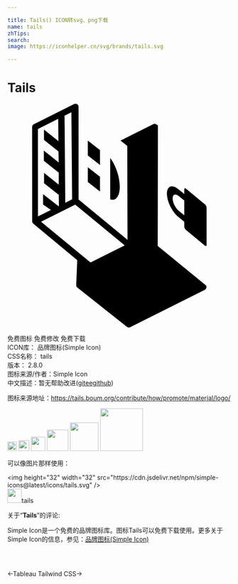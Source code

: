 ```yaml
---

title: Tails() ICON转svg、png下载
name: tails
zhTips: 
search: 
image: https://iconhelper.cn/svg/brands/tails.svg

---
```


# Tails  <small style="font-size: 60%;font-weight: 100"></small>

<div id="svg" class="svg-wrap">
<svg xmlns="http://www.w3.org/2000/svg" role="img" viewBox="0 0 24 24"><title>Tails icon</title><path d="M21.356 11.162v3.98c0 .122-.081.154-.181.071l-2.032-1.682a.55.55 0 0 1-.181-.37v-.501l-.635-.516c-.68-.554-1.226-1.677-1.226-2.5 0-.822.549-1.036 1.226-.478l.635.516V9.18c0-.122.081-.154.181-.071l2.032 1.682c.1.082.181.248.181.37zm-2.993-1.265c-.358-.296-.648-.182-.648.253s.29 1.027.648 1.323l.599.486v-1.576l-.599-.486zM21.202 19.934l.013-.01a.334.334 0 0 0 .037-.036l.004-.004a.36.36 0 0 0 .032-.046l.007-.013a.299.299 0 0 0 .019-.042l.004-.01a.329.329 0 0 0 .013-.055v-.014l.003-.027.003-.152-5.223-4.28.022-12.91-.147-.111-.004-.003-.034-.02c-.007-.004-.014-.01-.022-.013l-.03-.01c-.01-.004-.02-.009-.03-.011l-.026-.004c-.013-.002-.026-.005-.039-.005H15.8l-.023.001c-.013 0-.025.001-.037.003l-.03.007c-.01.003-.021.005-.031.01-.01.003-.02.008-.029.012l-.029.015a.202.202 0 0 0-.014.01c-.012.004-.024.007-.035.013l-3.444 1.726.72.57.027 10.067-5.246-4.32-.003-5.241L7.623.328l-.001-.01a.283.283 0 0 0-.004-.035c-.001-.01-.002-.02-.005-.03L7.605.223C7.6.213 7.597.201 7.59.19L7.588.181l-.01-.015c-.006-.01-.012-.021-.02-.031L7.54.112A.354.354 0 0 0 7.466.05.294.294 0 0 0 7.44.035c-.01-.004-.02-.01-.03-.013a.365.365 0 0 0-.061-.016L7.314.002 7.294 0l-.009.001a.3.3 0 0 0-.036.004c-.01.001-.02.002-.03.005-.01.002-.019.006-.029.009a.286.286 0 0 0-.033.012l-.009.004L2.825 2.2l-.016.01a.336.336 0 0 0-.077.061.303.303 0 0 0-.053.078.402.402 0 0 0-.023.06.284.284 0 0 0-.01.065c-.001.006-.003.013-.002.02l.006 10.108v.02l.002.008c0 .015.003.03.006.044l.002.009.004.011a.32.32 0 0 0 .02.054v.001h.001c.009.018.02.034.031.05l.007.01.006.006a.31.31 0 0 0 .031.032l.006.006c.004.003.008.005.01.008.002 0 .003.003.005.004l4.7 3.909-.107 2.673v.038l.004.025.002.015c0 .005.002.01.004.015 0 .004.002.007.003.011l.001.005.003.01c.005.014.01.028.017.04v.002a.32.32 0 0 0 .031.049l.006.008.005.005a.342.342 0 0 0 .037.039l.005.003.003.002.003.004 5.317 4.212c.1.078.236.092.35.035l7.988-4 .004-.002a.321.321 0 0 0 .045-.029zM5.475 10.985L3.819 9.706v1.1l.844.585-1.392.698-.006-9.376 2.176-1.09.023 2.392-1.546-1.236v1.1l1.554 1.235.024 1.182L3.901 5.02v1.1l1.603 1.275-.006 1.283-1.573-1.257v1.1l1.58 1.256.01 1.187zm3.433 6.038l-5.309-4.365 3.668-1.837 5.309 4.365zM6.123 1.282l.733-.367.079 9.34-.733.366zM8.617 8.396l-.001-1.59L9.925 7.83l.001 1.591zM9.926 6.568l-1.31-1.025V3.952l1.309 1.025zM11.018 5.816c.507.646 1.026 1.907 1.026 3.073 0 1.165-.519 1.562-1.026 1.362V5.816z"/></svg>
</div>
<detail full-name='tails'></detail>

<div class="detail-page">
<p>
<span><span class="badge-success badge">免费图标</span> <span class="badge-success badge">免费修改</span>  <span class="badge-success badge">免费下载</span> </span>
<br/>
<span>
ICON库：
<span class="badge-secondary badge">品牌图标(Simple Icon)</span> 
</span>
<br/>
<span>
CSS名称：
<span class="badge-secondary badge">tails</span> 
</span>

<br/>
<span>
版本：
<span class="badge-secondary badge">2.8.0</span> 
</span>
<br/>
<span>图标来源/作者：<span class="badge-light badge">Simple Icon</span></span> 
<br/>
<span class="zh-detail">中文描述：暂无<span class="help-link"><span>帮助改进</span>(<a href="https://gitee.com/liuwave/icon-helper/edit/master/json/brands/tails.json" target="_blank" rel="noopener noreferrer">gitee</a><a href="https://github.com/liuwave/icon-helper/edit/master/json/brands/tails.json" target="_blank" rel="noopener noreferrer">github</a></span>)</span><br/>
</p>
</div><div class="description description alert alert-light"><p>图标来源地址：<a href="https://tails.boum.org/contribute/how/promote/material/logo/" target="_blank" rel="noopener noreferrer">https://tails.boum.org/contribute/how/promote/material/logo/</a></p></div>
<div class="alert alert-dark">
<img height="21" width="21" src="https://cdn.jsdelivr.net/npm/simple-icons@latest/icons/tails.svg" />
<img height="24" width="24" src="https://cdn.jsdelivr.net/npm/simple-icons@latest/icons/tails.svg" />
<img height="32" width="32" src="https://cdn.jsdelivr.net/npm/simple-icons@latest/icons/tails.svg" />
<img height="48" width="48" src="https://cdn.jsdelivr.net/npm/simple-icons@latest/icons/tails.svg" />
<img height="64" width="64" src="https://cdn.jsdelivr.net/npm/simple-icons@latest/icons/tails.svg" />
<img height="96" width="96" src="https://cdn.jsdelivr.net/npm/simple-icons@latest/icons/tails.svg" />

</div>
<div>
  <p>可以像图片那样使用：    
  </p>
  <div class="alert alert-primary" style="font-size: 14px">
    &lt;img height="32" width="32" src="https://cdn.jsdelivr.net/npm/simple-icons@latest/icons/tails.svg" /&gt;
    <copy-btn content='<img height="32" width="32" src="https://cdn.jsdelivr.net/npm/simple-icons@latest/icons/tails.svg" />'></copy-btn>
  </div>
  <div class="alert alert-secondary">
    <img height="32" width="32" src="https://cdn.jsdelivr.net/npm/simple-icons@latest/icons/tails.svg" />tails
    <copy-btn content="tails" btn-title="复制图标名称"></copy-btn>
  </div>
</div>
<div class="icon-detail__container">
<p>关于“<b>Tails</b>”的评论:</p>
</div>
<Vssue title="关于“Tails”的评论" />
<div><p>Simple Icon是一个免费的品牌图标库。图标Tails可以免费下载使用。更多关于  Simple Icon的信息，参见：<a target="_blank" href="https://iconhelper.cn/brands.html">品牌图标(Simple Icon)</a>
</p></div>


<div style="padding:2rem 0 " class="page-nav"><p class="inner"><span class="prev">←<router-link to="/icon/tableau.html">Tableau</router-link></span> <span class="next"><router-link to="/icon/tailwind-css.html">Tailwind CSS</router-link>→</span></p></div>
